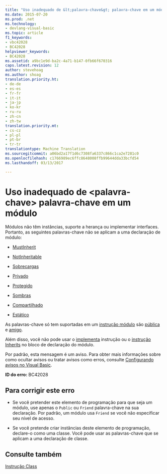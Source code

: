 ```yaml
---
title: "Uso inadequado de &lt;palavra-chave&gt; palavra-chave em um módulo | Documentos do Microsoft"
ms.date: 2015-07-20
ms.prod: .net
ms.technology:
- devlang-visual-basic
ms.topic: article
f1_keywords:
- vbc42028
- BC42028
helpviewer_keywords:
- BC42028
ms.assetid: a9bc1e9d-ba2c-4a71-b147-0fb66f670316
caps.latest.revision: 12
author: stevehoag
ms.author: shoag
translation.priority.ht:
- de-de
- es-es
- fr-fr
- it-it
- ja-jp
- ko-kr
- ru-ru
- zh-cn
- zh-tw
translation.priority.mt:
- cs-cz
- pl-pl
- pt-br
- tr-tr
translationtype: Machine Translation
ms.sourcegitcommit: a06bd2a17f1d6c7308fa6337c866c1ca2e7281c0
ms.openlocfilehash: c1766989ec6ffc8648008ffb99644dda33bcfd54
ms.lasthandoff: 03/13/2017

---
```

# <a name="inappropriate-use-of-ltkeywordgt-keyword-in-a-module"></a>Uso inadequado de &lt;palavra-chave&gt; palavra-chave em um módulo
Módulos não têm instâncias, suporte a herança ou implementar interfaces. Portanto, as seguintes palavras-chave não se aplicam a uma declaração de módulo:  
  
-   [MustInherit](../../visual-basic/language-reference/modifiers/mustinherit.md)  
  
-   [NotInheritable](../../visual-basic/language-reference/modifiers/notinheritable.md)  
  
-   [Sobrecargas](../../visual-basic/language-reference/modifiers/overloads.md)  
  
-   [Privado](../../visual-basic/language-reference/modifiers/private.md)  
  
-   [Protegido](../../visual-basic/language-reference/modifiers/protected.md)  
  
-   [Sombras](../../visual-basic/language-reference/modifiers/shadows.md)  
  
-   [Compartilhado](../../visual-basic/language-reference/modifiers/shared.md)  
  
-   [Estático](../../visual-basic/language-reference/modifiers/static.md)  
  
 As palavras-chave só tem suportadas em um [instrução módulo](../../visual-basic/language-reference/statements/module-statement.md) são [pública](../../visual-basic/language-reference/modifiers/public.md) e [amigo](../../visual-basic/language-reference/modifiers/friend.md).  
  
 Além disso, você não pode usar o [implementa](../../visual-basic/language-reference/statements/implements-clause.md) instrução ou o [instrução Inherits](../../visual-basic/language-reference/statements/inherits-statement.md) no bloco de declaração do módulo.  
  
 Por padrão, esta mensagem é um aviso. Para obter mais informações sobre como ocultar avisos ou tratar avisos como erros, consulte [Configurando avisos no Visual Basic](https://docs.microsoft.com/visualstudio/ide/configuring-warnings-in-visual-basic).  
  
 **ID do erro:** BC42028  
  
## <a name="to-correct-this-error"></a>Para corrigir este erro  
  
-   Se você pretender este elemento de programação para que seja um módulo, use apenas o `Public` ou `Friend` palavra-chave na sua declaração. Por padrão, um módulo usa `Friend` se você não especificar seu nível de acesso.  
  
-   Se você pretende criar instâncias deste elemento de programação, declare-o como uma classe. Você pode usar as palavras-chave que se aplicam a uma declaração de classe.  
  
## <a name="see-also"></a>Consulte também  
 [Instrução Class](../../visual-basic/language-reference/statements/class-statement.md)
